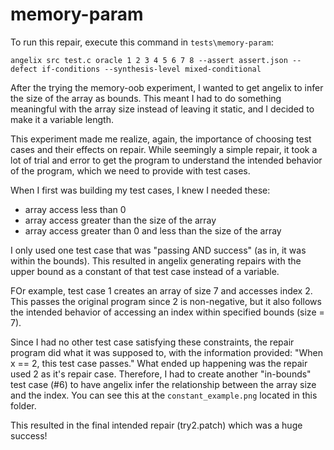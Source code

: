 # memory-param
To run this repair, execute this command in `tests\memory-param`:

`angelix src test.c oracle 1 2 3 4 5 6 7 8 --assert assert.json --defect if-conditions --synthesis-level mixed-conditional`

After the trying the memory-oob experiment, I wanted to get angelix to infer the size of the array as bounds. This meant I had to do something meaningful with the array size instead of leaving it static, and I decided to make it a variable length.

This experiment made me realize, again, the importance of choosing test cases and their effects on repair. While seemingly a simple repair, it took a lot of trial and error to get the program to understand the intended behavior of the program, which we need to provide with test cases.

When I first was building my test cases, I knew I needed these:
- array access less than 0
- array access greater than the size of the array
- array access greater than 0 and less than the size of the array

I only used one test case that was "passing AND success" (as in, it was within the bounds). This resulted in angelix generating repairs with the upper bound as a constant of that test case instead of a variable.

FOr example, test case 1 creates an array of size 7 and accesses index 2. This passes the original program since 2 is non-negative, but it also follows the intended behavior of accessing an index within specified bounds (size = 7).

Since I had no other test case satisfying these constraints, the repair program did what it was supposed to, with the information provided: "When x == 2, this test case passes." What ended up happening was the repair used 2 as it's repair case.
Therefore, I had to create another "in-bounds" test case (#6) to have angelix infer the relationship between the array size and the index.
You can see this at the `constant_example.png` located in this folder.

This resulted in the final intended repair (try2.patch) which was a huge success!